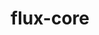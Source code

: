 ---
title: "flux-core"
layout: cache
categories: [package, develop]
meta: {"compilers": ["gcc@=11.4.0", "gcc@=7.3.1", "gcc@=7.5.0", "gcc@=9.4.0", "oneapi@=2024.2.1"], "num_specs": 42, "num_specs_by_stack": {"aws-isc": 1, "aws-isc-aarch64": 1, "e4s": 10, "e4s-neoverse-v2": 11, "e4s-neoverse_v1": 4, "e4s-oneapi": 7, "e4s-power": 3, "radiuss": 5, "root": 42}, "oss": ["amzn2", "ubuntu18.04", "ubuntu20.04", "ubuntu22.04"], "platforms": ["linux"], "stacks": ["aws-isc", "aws-isc-aarch64", "e4s", "e4s-neoverse-v2", "e4s-neoverse_v1", "e4s-oneapi", "e4s-power", "radiuss", "root"], "targets": ["aarch64", "neoverse_v1", "neoverse_v2", "ppc64le", "x86_64_v3"], "versions": ["0.66.0", "0.67.0"]}
spec_details: [{"compiler": "gcc@=9.4.0", "hash": "3b433jhm6ml3jlyrkvvoce6p62yikuop", "os": "ubuntu20.04", "platform": "linux", "size": "-", "stacks": ["e4s-power", "root"], "target": "ppc64le", "variants": ["build_system=autotools", "~cuda", "~docs", "~security"], "versions": ["0.67.0"]}, {"compiler": "gcc@=11.4.0", "hash": "3gqs3in33ssfhxd4arhv7dafrjumqsuz", "os": "ubuntu22.04", "platform": "linux", "size": "-", "stacks": ["e4s-neoverse_v1", "root"], "target": "neoverse_v1", "variants": ["build_system=autotools", "~cuda", "~docs", "~security"], "versions": ["0.66.0"]}, {"compiler": "gcc@=7.5.0", "hash": "3qdiunelg435m4lcurlqrpkikwjqh6mp", "os": "ubuntu18.04", "platform": "linux", "size": "-", "stacks": ["radiuss", "root"], "target": "x86_64_v3", "variants": ["build_system=autotools", "~cuda", "~docs", "~security"], "versions": ["0.67.0"]}, {"compiler": "gcc@=11.4.0", "hash": "4ud6tdpjcfhqzhcssjeuz5f4iqhqxneq", "os": "ubuntu22.04", "platform": "linux", "size": "-", "stacks": ["e4s-neoverse-v2", "root"], "target": "neoverse_v2", "variants": ["build_system=autotools", "+cuda", "~docs", "~security"], "versions": ["0.67.0"]}, {"compiler": "oneapi@=2024.2.1", "hash": "4xynvdpaiubc5cvg46jmbchmcv7yy2iw", "os": "ubuntu22.04", "platform": "linux", "size": "-", "stacks": ["e4s-oneapi", "root"], "target": "x86_64_v3", "variants": ["build_system=autotools", "~cuda", "~docs", "~security"], "versions": ["0.67.0"]}, {"compiler": "gcc@=11.4.0", "hash": "5u67ywvxteovmjjgfpopf62qskjmkf4z", "os": "ubuntu22.04", "platform": "linux", "size": "-", "stacks": ["e4s-neoverse-v2", "root"], "target": "neoverse_v2", "variants": ["build_system=autotools", "~cuda", "~docs", "~security"], "versions": ["0.67.0"]}, {"compiler": "gcc@=11.4.0", "hash": "6twnplscpnpiacazofkzjxbh2qnzwv37", "os": "ubuntu22.04", "platform": "linux", "size": "-", "stacks": ["e4s", "root"], "target": "x86_64_v3", "variants": ["build_system=autotools", "+cuda", "~docs", "~security"], "versions": ["0.67.0"]}, {"compiler": "gcc@=7.3.1", "hash": "7alul4uedmekaa3a5bz4au7l357rn7fi", "os": "amzn2", "platform": "linux", "size": "-", "stacks": ["aws-isc-aarch64", "root"], "target": "aarch64", "variants": ["build_system=autotools", "~cuda", "~docs", "~security"], "versions": ["0.67.0"]}, {"compiler": "gcc@=11.4.0", "hash": "aqgtizwwaqxzx4ysxy5xwtt2b27u5h7n", "os": "ubuntu22.04", "platform": "linux", "size": "-", "stacks": ["e4s", "root"], "target": "x86_64_v3", "variants": ["build_system=autotools", "+cuda", "~docs", "~security"], "versions": ["0.67.0"]}, {"compiler": "gcc@=11.4.0", "hash": "b4jvazymkmgxuv7ppqioogab2uvg22i6", "os": "ubuntu22.04", "platform": "linux", "size": "-", "stacks": ["e4s-neoverse_v1", "root"], "target": "neoverse_v1", "variants": ["build_system=autotools", "~cuda", "~docs", "~security"], "versions": ["0.66.0"]}, {"compiler": "gcc@=11.4.0", "hash": "bqtkyvzcvgn3rw2kpg6e6cn5apnxh6sa", "os": "ubuntu22.04", "platform": "linux", "size": "-", "stacks": ["e4s", "root"], "target": "x86_64_v3", "variants": ["build_system=autotools", "~cuda", "~docs", "~security"], "versions": ["0.67.0"]}, {"compiler": "gcc@=11.4.0", "hash": "cevhwkquozz2hukooxbjybnlc3vz6au3", "os": "ubuntu22.04", "platform": "linux", "size": "-", "stacks": ["e4s-neoverse-v2", "root"], "target": "neoverse_v2", "variants": ["build_system=autotools", "+cuda", "~docs", "~security"], "versions": ["0.67.0"]}, {"compiler": "gcc@=11.4.0", "hash": "cqirxdhkhl4xiaim6tqzlt4zbinz6nwr", "os": "ubuntu22.04", "platform": "linux", "size": "-", "stacks": ["e4s", "root"], "target": "x86_64_v3", "variants": ["build_system=autotools", "+cuda", "~docs", "~security"], "versions": ["0.67.0"]}, {"compiler": "gcc@=11.4.0", "hash": "eq4bsjeaqfda5irxqimzfz5amqbkwyc6", "os": "ubuntu22.04", "platform": "linux", "size": "-", "stacks": ["e4s-neoverse_v1", "root"], "target": "neoverse_v1", "variants": ["build_system=autotools", "+cuda", "~docs", "~security"], "versions": ["0.66.0"]}, {"compiler": "oneapi@=2024.2.1", "hash": "fan7rm445qcvhemwzzgrdel35wkzbwyc", "os": "ubuntu22.04", "platform": "linux", "size": "-", "stacks": ["e4s-oneapi", "root"], "target": "x86_64_v3", "variants": ["build_system=autotools", "~cuda", "~docs", "~security"], "versions": ["0.67.0"]}, {"compiler": "gcc@=11.4.0", "hash": "fi3jczv4gaadnjzjfbfbu63hvjgvelq4", "os": "ubuntu22.04", "platform": "linux", "size": "-", "stacks": ["e4s-neoverse-v2", "root"], "target": "neoverse_v2", "variants": ["build_system=autotools", "+cuda", "~docs", "~security"], "versions": ["0.67.0"]}, {"compiler": "gcc@=7.5.0", "hash": "fullr4ouiodsjus32li24wugpgcefp5j", "os": "ubuntu18.04", "platform": "linux", "size": "-", "stacks": ["radiuss", "root"], "target": "x86_64_v3", "variants": ["build_system=autotools", "~cuda", "~docs", "~security"], "versions": ["0.67.0"]}, {"compiler": "gcc@=11.4.0", "hash": "gsxpkaoxsbftqiqtrjmr6wckqc6k2jiu", "os": "ubuntu22.04", "platform": "linux", "size": "-", "stacks": ["e4s", "root"], "target": "x86_64_v3", "variants": ["build_system=autotools", "~cuda", "~docs", "~security"], "versions": ["0.67.0"]}, {"compiler": "gcc@=7.5.0", "hash": "h6orl62e7pqfxjcytjygxs7xrbmnvkvt", "os": "ubuntu18.04", "platform": "linux", "size": "-", "stacks": ["radiuss", "root"], "target": "x86_64_v3", "variants": ["build_system=autotools", "~cuda", "~docs", "~security"], "versions": ["0.67.0"]}, {"compiler": "gcc@=11.4.0", "hash": "i5ixqv4tyryjvegajcvlrda37blgsthh", "os": "ubuntu22.04", "platform": "linux", "size": "-", "stacks": ["e4s-neoverse-v2", "root"], "target": "neoverse_v2", "variants": ["build_system=autotools", "~cuda", "~docs", "~security"], "versions": ["0.67.0"]}, {"compiler": "gcc@=7.5.0", "hash": "ifyb6e6v4rhc4gle7whtbcjsddsby6ae", "os": "ubuntu18.04", "platform": "linux", "size": "-", "stacks": ["radiuss", "root"], "target": "x86_64_v3", "variants": ["build_system=autotools", "~cuda", "~docs", "~security"], "versions": ["0.67.0"]}, {"compiler": "gcc@=9.4.0", "hash": "ijacqsqoxnw66tzodbwi3qflxgir7zqo", "os": "ubuntu20.04", "platform": "linux", "size": "-", "stacks": ["e4s-power", "root"], "target": "ppc64le", "variants": ["build_system=autotools", "~cuda", "~docs", "~security"], "versions": ["0.67.0"]}, {"compiler": "gcc@=11.4.0", "hash": "llvhpcb2eyqpb22hl5rjwhxivxnf4ot4", "os": "ubuntu22.04", "platform": "linux", "size": "-", "stacks": ["e4s", "root"], "target": "x86_64_v3", "variants": ["build_system=autotools", "+cuda", "~docs", "~security"], "versions": ["0.67.0"]}, {"compiler": "oneapi@=2024.2.1", "hash": "n57p7vu5n3fg25gfbhy3wpd6jgopmqya", "os": "ubuntu22.04", "platform": "linux", "size": "-", "stacks": ["e4s-oneapi", "root"], "target": "x86_64_v3", "variants": ["build_system=autotools", "~cuda", "~docs", "~security"], "versions": ["0.67.0"]}, {"compiler": "gcc@=11.4.0", "hash": "n7yi56n5r4777cbgv3vnj4vxaxmx2u4c", "os": "ubuntu22.04", "platform": "linux", "size": "-", "stacks": ["e4s", "root"], "target": "x86_64_v3", "variants": ["build_system=autotools", "~cuda", "~docs", "~security"], "versions": ["0.67.0"]}, {"compiler": "gcc@=11.4.0", "hash": "nsrnuqhjznvezsfrnlh6llax6cakvo24", "os": "ubuntu22.04", "platform": "linux", "size": "-", "stacks": ["e4s-neoverse-v2", "root"], "target": "neoverse_v2", "variants": ["build_system=autotools", "~cuda", "~docs", "~security"], "versions": ["0.67.0"]}, {"compiler": "gcc@=11.4.0", "hash": "nvk2sojozcpxree6udfhuog5ha2rxpmc", "os": "ubuntu22.04", "platform": "linux", "size": "-", "stacks": ["e4s", "root"], "target": "x86_64_v3", "variants": ["build_system=autotools", "~cuda", "~docs", "~security"], "versions": ["0.67.0"]}, {"compiler": "oneapi@=2024.2.1", "hash": "o6itgxvod4sbljdbme6agxuhpceiqfyz", "os": "ubuntu22.04", "platform": "linux", "size": "-", "stacks": ["e4s-oneapi", "root"], "target": "x86_64_v3", "variants": ["build_system=autotools", "~cuda", "~docs", "~security"], "versions": ["0.67.0"]}, {"compiler": "gcc@=11.4.0", "hash": "oiowb35g2xwcg2ibf46ovqop42t7egev", "os": "ubuntu22.04", "platform": "linux", "size": "-", "stacks": ["e4s-neoverse-v2", "root"], "target": "neoverse_v2", "variants": ["build_system=autotools", "~cuda", "~docs", "~security"], "versions": ["0.67.0"]}, {"compiler": "gcc@=11.4.0", "hash": "qdyyvageltdduaigjsj5twxomwpqgchc", "os": "ubuntu22.04", "platform": "linux", "size": "-", "stacks": ["e4s-neoverse-v2", "root"], "target": "neoverse_v2", "variants": ["build_system=autotools", "+cuda", "~docs", "~security"], "versions": ["0.67.0"]}, {"compiler": "gcc@=7.3.1", "hash": "qtgbjuh6womgidzca4bile2r6jvh47ah", "os": "amzn2", "platform": "linux", "size": "-", "stacks": ["aws-isc", "root"], "target": "x86_64_v3", "variants": ["build_system=autotools", "~cuda", "~docs", "~security"], "versions": ["0.67.0"]}, {"compiler": "oneapi@=2024.2.1", "hash": "sbsn7sfhkfkjym37atlwoxe2ni5hrcqg", "os": "ubuntu22.04", "platform": "linux", "size": "-", "stacks": ["e4s-oneapi", "root"], "target": "x86_64_v3", "variants": ["build_system=autotools", "~cuda", "~docs", "~security"], "versions": ["0.67.0"]}, {"compiler": "gcc@=9.4.0", "hash": "tw6apgbfn3ztingejb63gqeny3qqsrym", "os": "ubuntu20.04", "platform": "linux", "size": "-", "stacks": ["e4s-power", "root"], "target": "ppc64le", "variants": ["build_system=autotools", "+cuda", "~docs", "~security"], "versions": ["0.67.0"]}, {"compiler": "oneapi@=2024.2.1", "hash": "u3z5tbxowcsqwx6wtanhh3xzhlgozyqk", "os": "ubuntu22.04", "platform": "linux", "size": "-", "stacks": ["e4s-oneapi", "root"], "target": "x86_64_v3", "variants": ["build_system=autotools", "~cuda", "~docs", "~security"], "versions": ["0.67.0"]}, {"compiler": "gcc@=11.4.0", "hash": "utrpxw7zhgdferpmgrbez7ut6iu6w6ak", "os": "ubuntu22.04", "platform": "linux", "size": "-", "stacks": ["e4s-neoverse_v1", "root"], "target": "neoverse_v1", "variants": ["build_system=autotools", "+cuda", "~docs", "~security"], "versions": ["0.66.0"]}, {"compiler": "gcc@=11.4.0", "hash": "vab2xhcrfbhw2f4k3qjgvkrfu45e65ut", "os": "ubuntu22.04", "platform": "linux", "size": "-", "stacks": ["e4s", "root"], "target": "x86_64_v3", "variants": ["build_system=autotools", "~cuda", "~docs", "~security"], "versions": ["0.67.0"]}, {"compiler": "gcc@=11.4.0", "hash": "vb7jsxxbl5fdgyawmwskatzzlyyxpnfe", "os": "ubuntu22.04", "platform": "linux", "size": "-", "stacks": ["e4s-neoverse-v2", "root"], "target": "neoverse_v2", "variants": ["build_system=autotools", "~cuda", "~docs", "~security"], "versions": ["0.67.0"]}, {"compiler": "gcc@=7.5.0", "hash": "wdkphfomxqnqsgdeaq54sdunn6cezxb6", "os": "ubuntu18.04", "platform": "linux", "size": "-", "stacks": ["radiuss", "root"], "target": "x86_64_v3", "variants": ["build_system=autotools", "~cuda", "~docs", "~security"], "versions": ["0.67.0"]}, {"compiler": "gcc@=11.4.0", "hash": "wfyytwcqwn5ztmcflbxqpzdhnzgvg524", "os": "ubuntu22.04", "platform": "linux", "size": "-", "stacks": ["e4s-neoverse-v2", "root"], "target": "neoverse_v2", "variants": ["build_system=autotools", "~cuda", "~docs", "~security"], "versions": ["0.67.0"]}, {"compiler": "gcc@=11.4.0", "hash": "wh3pwlmw4ekl7v2ui63r2llp4hlfdlku", "os": "ubuntu22.04", "platform": "linux", "size": "-", "stacks": ["e4s-neoverse-v2", "root"], "target": "neoverse_v2", "variants": ["build_system=autotools", "+cuda", "~docs", "~security"], "versions": ["0.67.0"]}, {"compiler": "gcc@=11.4.0", "hash": "zfic5tatrk4xax5cqswo2agaslnnim6u", "os": "ubuntu22.04", "platform": "linux", "size": "-", "stacks": ["e4s", "root"], "target": "x86_64_v3", "variants": ["build_system=autotools", "~cuda", "~docs", "~security"], "versions": ["0.67.0"]}, {"compiler": "oneapi@=2024.2.1", "hash": "zjs4jk54wzqgjuyygr7gvxufj5ocvp7b", "os": "ubuntu22.04", "platform": "linux", "size": "-", "stacks": ["e4s-oneapi", "root"], "target": "x86_64_v3", "variants": ["build_system=autotools", "~cuda", "~docs", "~security"], "versions": ["0.67.0"]}]
---